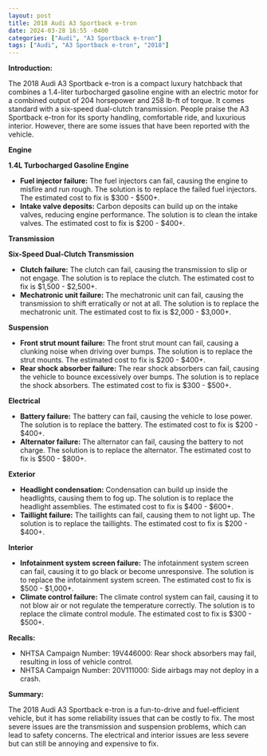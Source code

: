 ```yaml
---
layout: post
title: 2018 Audi A3 Sportback e-tron
date: 2024-03-28 16:55 -0400
categories: ["Audi", "A3 Sportback e-tron"]
tags: ["Audi", "A3 Sportback e-tron", "2018"]
---
```

**Introduction:**

The 2018 Audi A3 Sportback e-tron is a compact luxury hatchback that combines a 1.4-liter turbocharged gasoline engine with an electric motor for a combined output of 204 horsepower and 258 lb-ft of torque. It comes standard with a six-speed dual-clutch transmission. People praise the A3 Sportback e-tron for its sporty handling, comfortable ride, and luxurious interior. However, there are some issues that have been reported with the vehicle.

**Engine**

**1.4L Turbocharged Gasoline Engine**

* **Fuel injector failure:** The fuel injectors can fail, causing the engine to misfire and run rough. The solution is to replace the failed fuel injectors. The estimated cost to fix is $300 - $500+.
* **Intake valve deposits:** Carbon deposits can build up on the intake valves, reducing engine performance. The solution is to clean the intake valves. The estimated cost to fix is $200 - $400+.

**Transmission**

**Six-Speed Dual-Clutch Transmission**

* **Clutch failure:** The clutch can fail, causing the transmission to slip or not engage. The solution is to replace the clutch. The estimated cost to fix is $1,500 - $2,500+.
* **Mechatronic unit failure:** The mechatronic unit can fail, causing the transmission to shift erratically or not at all. The solution is to replace the mechatronic unit. The estimated cost to fix is $2,000 - $3,000+.

**Suspension**

* **Front strut mount failure:** The front strut mount can fail, causing a clunking noise when driving over bumps. The solution is to replace the strut mounts. The estimated cost to fix is $200 - $400+.
* **Rear shock absorber failure:** The rear shock absorbers can fail, causing the vehicle to bounce excessively over bumps. The solution is to replace the shock absorbers. The estimated cost to fix is $300 - $500+.

**Electrical**

* **Battery failure:** The battery can fail, causing the vehicle to lose power. The solution is to replace the battery. The estimated cost to fix is $200 - $400+.
* **Alternator failure:** The alternator can fail, causing the battery to not charge. The solution is to replace the alternator. The estimated cost to fix is $500 - $800+.

**Exterior**

* **Headlight condensation:** Condensation can build up inside the headlights, causing them to fog up. The solution is to replace the headlight assemblies. The estimated cost to fix is $400 - $600+.
* **Taillight failure:** The taillights can fail, causing them to not light up. The solution is to replace the taillights. The estimated cost to fix is $200 - $400+.

**Interior**

* **Infotainment system screen failure:** The infotainment system screen can fail, causing it to go black or become unresponsive. The solution is to replace the infotainment system screen. The estimated cost to fix is $500 - $1,000+.
* **Climate control failure:** The climate control system can fail, causing it to not blow air or not regulate the temperature correctly. The solution is to replace the climate control module. The estimated cost to fix is $300 - $500+.

**Recalls:**

* NHTSA Campaign Number: 19V446000: Rear shock absorbers may fail, resulting in loss of vehicle control.
* NHTSA Campaign Number: 20V111000: Side airbags may not deploy in a crash.

**Summary:**

The 2018 Audi A3 Sportback e-tron is a fun-to-drive and fuel-efficient vehicle, but it has some reliability issues that can be costly to fix. The most severe issues are the transmission and suspension problems, which can lead to safety concerns. The electrical and interior issues are less severe but can still be annoying and expensive to fix.
